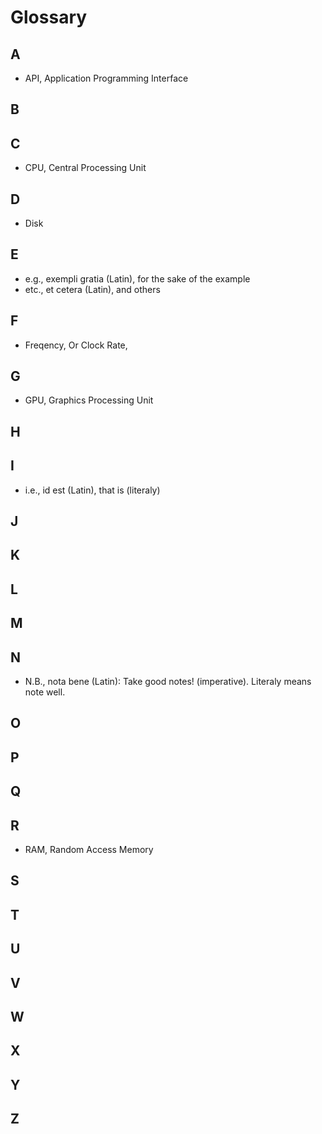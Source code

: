# Glossary

## A

- API, Application Programming Interface

## B

## C

- CPU, Central Processing Unit

## D

- Disk

## E

- e.g., exempli gratia (Latin), for the sake of the example
- etc., et cetera (Latin), and others

## F

- Freqency, Or Clock Rate, 

## G 

- GPU, Graphics Processing Unit

## H

## I

- i.e., id est (Latin), that is (literaly)

## J

## K

## L

## M

## N

- N.B., nota bene (Latin): Take good notes! (imperative). Literaly means note well.

## O

## P

## Q

## R

- RAM, Random Access Memory

## S

## T

## U

## V

## W

## X

## Y

## Z

